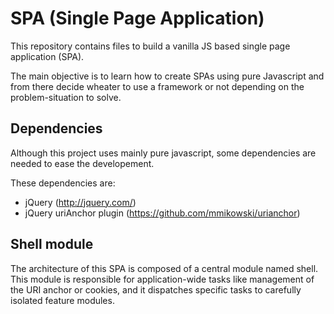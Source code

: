 SPA (Single Page Application)
===
This repository contains files to build a vanilla JS based single page application (SPA).

The main objective is to learn how to create SPAs using pure Javascript and from there decide wheater to use a framework or not depending on the problem-situation to solve.

Dependencies
--
Although this project uses mainly pure javascript, some dependencies are needed to ease the developement.

These dependencies are:

* jQuery (http://jquery.com/)
* jQuery uriAnchor plugin (https://github.com/mmikowski/urianchor) 
  

Shell module
--
The architecture of this SPA is composed of a central module named shell. This module is responsible for application-wide tasks like management of the URI anchor or cookies, and it dispatches specific tasks to carefully isolated feature modules.
